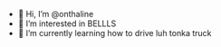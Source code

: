 - 👋 Hi, I’m @onthaline
- 👀 I’m interested in BELLLS
- 🌱 I’m currently learning how to drive luh tonka truck
